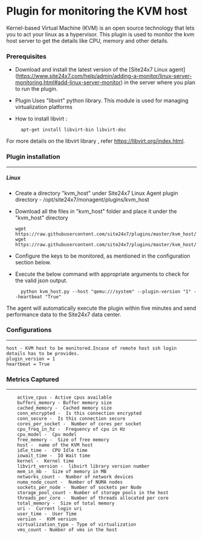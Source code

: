 Plugin for monitoring the KVM host
==================================

Kernel-based Virtual Machine (KVM) is an open source technology that lets you to act your linux as a hypervisor. This plugin is used to monitor the kvm host server to get the details like CPU, memory and other details.  

### Prerequisites

- Download and install the latest version of the [Site24x7 Linux agent] (https://www.site24x7.com/help/admin/adding-a-monitor/linux-server-monitoring.html#add-linux-server-monitor) in the server where you plan to run the plugin. 

- Plugin Uses "libvirt" python library. This module is used for managing virtualization platforms

- How to install libvirt :

		apt-get install libvirt-bin libvirt-doc
		
For more details on the libvirt library , refer https://libvirt.org/index.html. 


### Plugin installation
---
##### Linux 

- Create a directory "kvm_host" under Site24x7 Linux Agent plugin directory - /opt/site24x7/monagent/plugins/kvm_host

- Download all the files in "kvm_host" folder and place it under the "kvm_host" directory

	  wget https://raw.githubusercontent.com/site24x7/plugins/master/kvm_host/kvm_host.py
	  wget https://raw.githubusercontent.com/site24x7/plugins/master/kvm_host/kvm_host.cfg
	
- Configure the keys to be monitored, as mentioned in the configuration section below.

- Execute the below command with appropriate arguments to check for the valid json output.  

		python kvm_host.py --host "qemu:///system" --plugin-version "1" --heartbeat "True"


The agent will automatically execute the plugin within five minutes and send performance data to the Site24x7 data center.

### Configurations
---

	host - KVM host to be monitored.Incase of remote host ssh login details has to be provides.
	plugin_version = 1
	heartbeat = True

### Metrics Captured
---
		active_cpus - Active cpus available 
		buffers_memory - Buffer memory size 
		cached_memory -  Cached memory size
		conn_encrypted -  Is this connection encrypted 
		conn_secure -  Is this connection secure
		cores_per_socket -  Number of cores per socket
		cpu_freq_in_hz -  Frequency of cpu in Hz
		cpu_model -  Cpu model 
		free_memory -  Size of free memory
		host -  name of the KVM host
		idle_time -  CPU Idle time 
		iowait_time -  IO Wait time
		kernel -  Kernel time
		libvirt_version -  libvirt library version number 
		mem_in_mb -  Size of memory in MB
		networks_count -  Number of network devices 
		numa_node_count -  Number of NUMA nodes
		sockets_per_node -  Number of sockets per Node 
		storage_pool_count - Number of storage pools in the host
		threads_per_core -  Number of threads allocated per core
		total_memory -  Size of total memory
		uri -  Current login uri 
		user_time -  User Time 
		version -  KVM version
		virtualization_type - Type of virtualization 
		vms_count - Number of vms in the host
			
